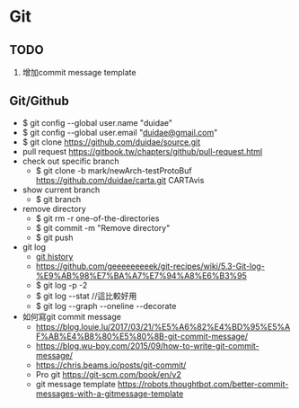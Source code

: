 # Git

## TODO
1. 增加commit message template

## Git/Github
* $ git config --global user.name "duidae"
* $ git config --global user.email "duidae@gmail.com"
* $ git clone https://github.com/duidae/source.git
* pull request https://gitbook.tw/chapters/github/pull-request.html
* check out specific branch
  * $ git clone -b mark/newArch-testProtoBuf https://github.com/duidae/carta.git CARTAvis
* show current branch
  * $ git branch
* remove directory
  * $ git rm -r one-of-the-directories
  * $ git commit -m "Remove directory"
  * $ git push
* git log
  * [git history](https://git-scm.com/book/zh-tw/v1/Git-%E5%9F%BA%E7%A4%8E-%E6%AA%A2%E8%A6%96%E6%8F%90%E4%BA%A4%E7%9A%84%E6%AD%B7%E5%8F%B2%E8%A8%98%E9%8C%84)
  * https://github.com/geeeeeeeeek/git-recipes/wiki/5.3-Git-log-%E9%AB%98%E7%BA%A7%E7%94%A8%E6%B3%95
  * $ git log -p -2
  * $ git log --stat  //這比較好用
  * $ git log --graph --oneline --decorate
* 如何寫git commit message
  * https://blog.louie.lu/2017/03/21/%E5%A6%82%E4%BD%95%E5%AF%AB%E4%B8%80%E5%80%8B-git-commit-message/
  * https://blog.wu-boy.com/2015/09/how-to-write-git-commit-message/
  * https://chris.beams.io/posts/git-commit/
  * Pro git https://git-scm.com/book/en/v2
  * git message template https://robots.thoughtbot.com/better-commit-messages-with-a-gitmessage-template
